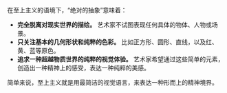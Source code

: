 在至上主义的语境下，“绝对的抽象”意味着：

*   **完全脱离对现实世界的描绘。** 艺术家不试图表现任何具体的物体、人物或场景。
*   **只关注基本的几何形状和纯粹的色彩。** 比如正方形、圆形、直线，以及红、黄、蓝等原色。
*   **追求一种超越物质世界的纯粹的视觉体验。** 艺术家希望通过这些简单的元素，创造出一种精神上的感受，表达一种纯粹的美感。

简单来说，至上主义就是用最简洁的视觉语言，来表达一种形而上的精神境界。
